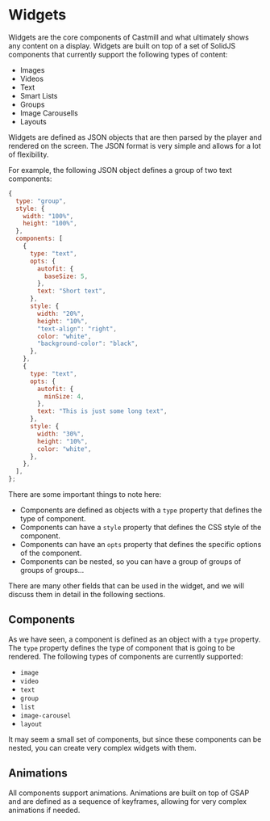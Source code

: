 # Widgets

Widgets are the core components of Castmill and what ultimately shows any content on a display. Widgets are built on top of a set of SolidJS components that currently support the following types of content:

- Images
- Videos
- Text
- Smart Lists
- Groups
- Image Carousells
- Layouts

Widgets are defined as JSON objects that are then parsed by the player and rendered on the screen. The JSON format is very simple and allows for a lot of flexibility.

For example, the following JSON object defines a group of two text components:

```javascript
{
  type: "group",
  style: {
    width: "100%",
    height: "100%",
  },
  components: [
    {
      type: "text",
      opts: {
        autofit: {
          baseSize: 5,
        },
        text: "Short text",
      },
      style: {
        width: "20%",
        height: "10%",
        "text-align": "right",
        color: "white",
        "background-color": "black",
      },
    },
    {
      type: "text",
      opts: {
        autofit: {
          minSize: 4,
        },
        text: "This is just some long text",
      },
      style: {
        width: "30%",
        height: "10%",
        color: "white",
      },
    },
  ],
};
```

There are some important things to note here:

- Components are defined as objects with a `type` property that defines the type of component.
- Components can have a `style` property that defines the CSS style of the component.
- Components can have an `opts` property that defines the specific options of the component.
- Components can be nested, so you can have a group of groups of groups of groups...

There are many other fields that can be used in the widget, and we will discuss them in detail in the following sections.

## Components

As we have seen, a component is defined as an object with a `type` property. The `type` property defines the type of component that is going to be rendered. The following types of components are currently supported:

- `image`
- `video`
- `text`
- `group`
- `list`
- `image-carousel`
- `layout`

It may seem a small set of components, but since these components can be nested, you can create very complex widgets with them.

## Animations

All components support animations. Animations are built on top of GSAP and are defined as a sequence of keyframes, allowing for very
complex animations if needed.
